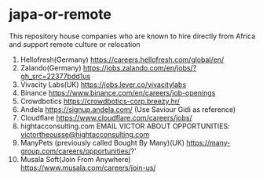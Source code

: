 # japa-or-remote
This repository house companies who are known to hire directly from Africa and support remote culture or relocation


1. Hellofresh(Germany) https://careers.hellofresh.com/global/en/
2. Zalando(Germany) https://jobs.zalando.com/en/jobs/?gh_src=22377bdd1us
3. Vivacity Labs(UK) https://jobs.lever.co/vivacitylabs
4. Binance https://www.binance.com/en/careers/job-openings
5. Crowdbotics https://crowdbotics-corp.breezy.hr/
6. Andela https://signup.andela.com/ (Use Saviour Gidi as reference)
7. Cloudflare https://www.cloudflare.com/careers/jobs/
8. hightacconsulting.com EMAIL VICTOR ABOUT OPPORTUNITIES: victortheousse@hightacconsulting.com
9. ManyPets (previously called Bought By Many)(UK) https://many-group.com/careers/opportunities/?'
10. Musala Soft(Join From Anywhere) https://www.musala.com/careers/join-us/
